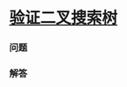 # [验证二叉搜索树](https://leetcode-cn.com/problems/validate-binary-search-tree)

### 问题



### 解答

```

```

